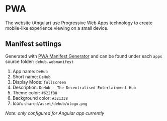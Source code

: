 # PWA

The website (Angular) use Progressive Web Apps technology to create mobile-like experience viewing on a small device.

## Manifest settings

Generated with [PWA Manifest Generator](https://www.simicart.com/manifest-generator.html/) and can be found under each `apps` source folder: `dehub.webmanifest`

1. App name: `DeHub`
1. Short name: `DeHub`
1. Display Mode: `fullscreen`
1. Description: `DeHub - The Decentralised Entertainment Hub`
1. Theme color: `#622f88`
1. Background color: `#321338`
1. Icon: `shared/asset/dehub/ulogo.png`

_Note: only configured for Angular app currently_
